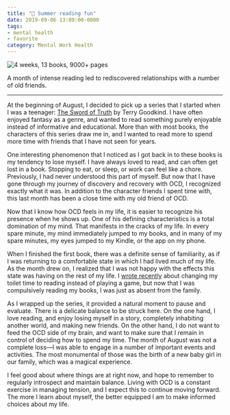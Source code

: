 ```yaml
---
title: "💮 Summer reading fun"
date: 2019-09-06 13:09:00-0000
tags:
- mental health
- favorite
category: Mental Work Health
---
```


<img src="https://www.bennorris.blog/uploads/2019/4ee82c481a.jpg" alt="4 weeks, 13 books, 9000+ pages" />

A month of intense reading led to rediscovered relationships with a number of old friends.

***

At the beginning of August, I decided to pick up a series that I started when I was a teenager: [The Sword of Truth](https://en.wikipedia.org/wiki/The_Sword_of_Truth) by Terry Goodkind. I have often enjoyed fantasy as a genre, and wanted to read something purely enjoyable instead of informative and educational. More than with most books, the characters of this series draw me in, and I wanted to read more to spend more time with friends that I have not seen for years.

One interesting phenomenon that I noticed as I got back in to these books is my tendency to lose myself. I have always loved to read, and can often get lost in a book. Stopping to eat, or sleep, or work can feel like a chore. Previously, I had never understood this part of myself. But now that I have gone through my journey of discovery and recovery with OCD, I recognized exactly what it was. In addition to the character friends I spent time with, this last month has been a close time with my old friend of OCD.

Now that I know how OCD feels in my life, it is easier to recognize his presence when he shows up. One of his defining characteristics is a total domination of my mind. That manifests in the cracks of my life. In every spare minute, my mind immediately jumped to my books, and in many of my spare minutes, my eyes jumped to my Kindle, or the app on my phone.

When I finished the first book, there was a definite sense of familiarity, as if I was returning to a comfortable state in which I had lived much of my life. As the month drew on, I realized that I was not happy with the effects this state was having on the rest of my life. I [wrote recently](https://www.bennorris.org/2019/07/30/toilet-reading.html) about changing my toilet time to reading instead of playing a game, but now that I was compulsively reading my books, I was just as absent from the family.

As I wrapped up the series, it provided a natural moment to pause and evaluate. There is a delicate balance to be struck here. On the one hand, I love reading, and enjoy losing myself in a story, completely inhabiting another world, and making new friends. On the other hand, I do not want to feed the OCD side of my brain, and want to make sure that I remain in control of deciding how to spend my time. The month of August was not a complete loss—I was able to engage in a number of important events and activities. The most monumental of those was the birth of a new baby girl in our family, which was a magical experience.

I feel good about where things are at right now, and hope to remember to regularly introspect and maintain balance. Living with OCD is a constant exercise in managing tension, and I expect this to continue moving forward. The more I learn about myself, the better equipped I am to make informed choices about my life.